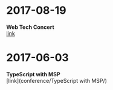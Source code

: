 # 2017-08-19
<strong>Web Tech Concert</strong><br>
[link](seminar/webtechconcert/)
# 2017-06-03
<strong>TypeScript with MSP</strong><br>
[link](conference/TypeScript with MSP/)